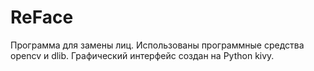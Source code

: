 # ReFace

Программа для замены лиц. Использованы программные средства opencv и dlib.
Графический интерфейс создан на Python kivy.
